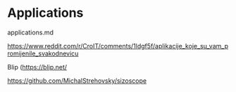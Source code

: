 # Applications

applications.md

https://www.reddit.com/r/CroIT/comments/1ldgf5f/aplikacije_koje_su_vam_promijenile_svakodnevicu

Blip (https://blip.net/

https://github.com/MichalStrehovsky/sizoscope

